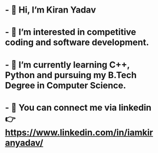 # - 👋 Hi, I’m Kiran Yadav
# - 👀 I’m interested in competitive coding and software development.
# - 🌱 I’m currently learning C++, Python and pursuing my B.Tech Degree in Computer Science.
# - 🔗 You can connect me via linkedin 👉 https://www.linkedin.com/in/iamkiranyadav/
